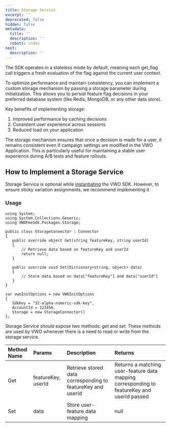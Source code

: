 ```yaml
---
title: Storage Service
excerpt: ''
deprecated: false
hidden: false
metadata:
  title: ''
  description: ''
  robots: index
next:
  description: ''
---
```

The SDK operates in a stateless mode by default, meaning each get_flag call triggers a fresh evaluation of the flag against the current user context.

To optimize performance and maintain consistency, you can implement a custom storage mechanism by passing a storage parameter during initialization. This allows you to persist feature flag decisions in your preferred database system (like Redis, MongoDB, or any other data store).

Key benefits of implementing storage:

1. Improved performance by caching decisions
2. Consistent user experience across sessions
3. Reduced load on your application

The storage mechanism ensures that once a decision is made for a user, it remains consistent even if campaign settings are modified in the VWO Application. This is particularly useful for maintaining a stable user experience during A/B tests and feature rollouts.

## How to Implement a Storage Service

Storage Service is optional while [instantiating](https://developers.vwo.com/v2/docs/fme-node-initialization) the VWO SDK. However, to ensure sticky variation assignments, we recommend implementing it.

### Usage

```node C#
using System;
using System.Collections.Generic;
using VWOFmeSdk.Packages.Storage;

public class StorageConnector : Connector
{
   public override object Get(string featureKey, string userId)
   {
       // Retrieve data based on featureKey and userId
       return null;
   }

   public override void Set(Dictionary<string, object> data)
   {
       // Store data based on data["featureKey"] and data["userId"]
   }
}

var vwoInitOptions = new VWOInitOptions
{
   SdkKey = "32-alpha-numeric-sdk-key",
   AccountId = 123456,
   Storage = new StorageConnector()
};

```

Storage Service should expose two methods: _get_ and _set_. These methods are used by VWO whenever there is a need to read or write from the storage service.

| Method Name | Params             | Description                                                 | Returns                                                                                    |
| :---------- | :----------------- | :---------------------------------------------------------- | :----------------------------------------------------------------------------------------- |
| Get         | featureKey, userId | Retrieve stored data corresponding to featureKey and userId | Returns a matching user-feature data mapping corresponding to featureKey and userId passed |
| Set         | data               | Store user-feature data mapping                             | null                                                                                       |
